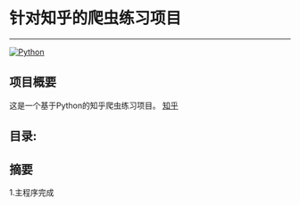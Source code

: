 # 针对知乎的爬虫练习项目

***
[![Python](https://img.shields.io/badge/Python-3.x-32C83D.svg)]()

## 项目概要
这是一个基于Python的知乎爬虫练习项目。
[知乎](https://zhihu.com)

## 目录:

## 摘要
1.主程序完成
